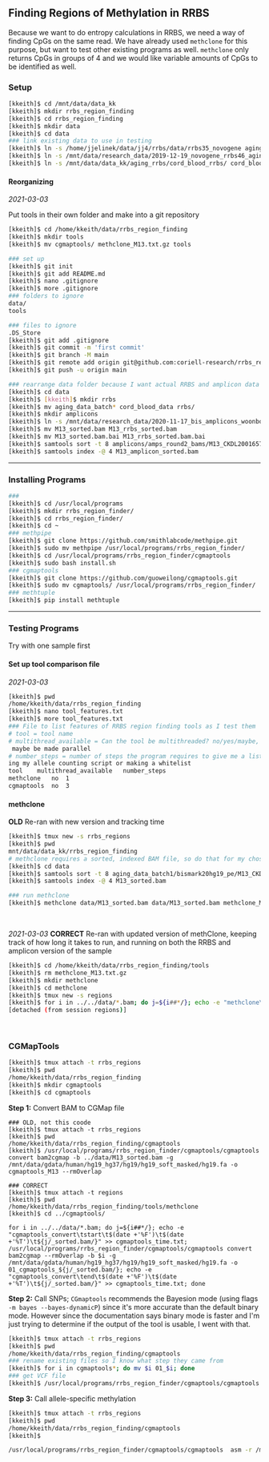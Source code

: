 ## Finding Regions of Methylation in RRBS

Because we want to do entropy calculations in RRBS, we need a way of finding CpGs on the same read. We have already used `methclone` for this purpose, but want to test other existing programs as well. `methclone` only returns CpGs in groups of 4 and we would like variable amounts of CpGs to be identified as well.

### Setup

```bash
[kkeith]$ cd /mnt/data/data_kk
[kkeith]$ mkdir rrbs_region_finding
[kkeith]$ cd rrbs_region_finding
[kkeith]$ mkdir data
[kkeith]$ cd data
### link existing data to use in testing
[kkeith]$ ln -s /home/jjelinek/data/jj4/rrbs/data/rrbs35_novogene aging_data_batch1
[kkeith]$ ln -s /mnt/data/research_data/2019-12-19_novogene_rrbs46_aging/ aging_data_batch2
[kkeith]$ ln -s /mnt/data/data_kk/aging_rrbs/cord_blood_rrbs/ cord_blood_data
```
#### Reorganizing
*2021-03-03*

Put tools in their own folder and make into a git repository

```bash
[kkeith]$ cd /home/kkeith/data/rrbs_region_finding
[kkeith]$ mkdir tools
[kkeith]$ mv cgmaptools/ methclone_M13.txt.gz tools

### set up
[kkeith]$ git init
[kkeith]$ git add README.md
[kkeith]$ nano .gitignore
[kkeith]$ more .gitignore 
### folders to ignore
data/
tools

### files to ignore
.DS_Store
[kkeith]$ git add .gitignore
[kkeith]$ git commit -m 'first commit'
[kkeith]$ git branch -M main
[kkeith]$ git remote add origin git@github.com:coriell-research/rrbs_region_finding.git
[kkeith]$ git push -u origin main

### rearrange data folder because I want actual RRBS and amplicon data and index amplicon BAM file
[kkeith]$ cd data
[kkeith]$ [kkeith]$ mkdir rrbs
[kkeith]$ mv aging_data_batch* cord_blood_data rrbs/
[kkeith]$ mkdir amplicons
[kkeith]$ ln -s /mnt/data/research_data/2020-11-17_bis_amplicons_woonbok/processed_data/03_align/hg19/ amplicons/amps_round2_bams
[kkeith]$ mv M13_sorted.bam M13_rrbs_sorted.bam
[kkeith]$ mv M13_sorted.bam.bai M13_rrbs_sorted.bam.bai
[kkeith]$ samtools sort -t 8 amplicons/amps_round2_bams/M13_CKDL200165722-1a-AK845-GD06_HF5LTCCX2_L1_1_val_1_bismark_bt2_pe.bam -O BAM -o M13_amplicon_sorted.bam
[kkeith]$ samtools index -@ 4 M13_amplicon_sorted.bam
```

---

### Installing Programs

```bash
### 
[kkeith]$ cd /usr/local/programs
[kkeith]$ mkdir rrbs_region_finder/
[kkeith]$ cd rrbs_region_finder/
[kkeith]$ cd ~
### methpipe
[kkeith]$ git clone https://github.com/smithlabcode/methpipe.git
[kkeith]$ sudo mv methpipe /usr/local/programs/rrbs_region_finder/
[kkeith]$ cd /usr/local/programs/rrbs_region_finder/cgmaptools
[kkeith]$ sudo bash install.sh
### cgmaptools
[kkeith]$ git clone https://github.com/guoweilong/cgmaptools.git
[kkeith]$ sudo mv cgmaptools/ /usr/local/programs/rrbs_region_finder/
### methtuple
[kkeith]$ pip install methtuple
```

---

### Testing Programs

Try with one sample first

#### Set up tool comparison file
*2021-03-03*

```bash
[kkeith]$ pwd
/home/kkeith/data/rrbs_region_finding
[kkeith]$ nano tool_features.txt
[kkeith]$ more tool_features.txt 
### File to list features of RRBS region finding tools as I test them
# tool = tool name
# multithread_available = Can the tool be multithreaded? no/yes/maybe, maybe for R programs that could
 maybe be made parallel
# number_steps = number of steps the program requires to give me a list of cpgs; does not include runn
ing my allele counting script or making a whitelist
tool	multithread_available	number_steps
methclone	no	1
cgmaptools	no	3
```

#### methclone

**OLD** Re-ran with new version and tracking time

```bash
[kkeith]$ tmux new -s rrbs_regions
[kkeith]$ pwd
mnt/data/data_kk/rrbs_region_finding
# methclone requires a sorted, indexed BAM file, so do that for my chosen file first
[kkeith]$ cd data
[kkeith]$ samtools sort -t 8 aging_data_batch1/bismark20hg19_pe/M13_CKDL190139057-1a-20_H3WM3BBXX_L1_1_val_1_bismark_bt2_pe.bam > M13_sorted.bam
[kkeith]$ samtools index -@ 4 M13_sorted.bam

### run methclone
[kkeith]$ methclone data/M13_sorted.bam data/M13_sorted.bam methclone_M13.txt.gz M13
```
<br>

*2021-03-03* **CORRECT** Re-ran with updated version of methClone, keeping track of how long it takes to run, and running on both the RRBS and amplicon version of the sample

```bash
[kkeith]$ cd /home/kkeith/data/rrbs_region_finding/tools
[kkeith]$ rm methclone_M13.txt.gz
[kkeith]$ mkdir methclone
[kkeith]$ cd methclone
[kkeith]$ tmux new -s regions
[kkeith]$ for i in ../../data/*.bam; do j=${i##*/}; echo -e "methclone\tstart\t$(date +'%F')\t$(date +'%T')\t${j/_sorted.bam/}" >> methclone_time.txt; methClone --f1=$i -s ${j/_sorted.bam/} -o ${j/_sorted.bam/}_methclone.txt.gz; echo -e "methclone\tend\t$(date +'%F')\t$(date +'%T')\t${j/_sorted.bam/}" >> methclone_time.txt; done
[detached (from session regions)]
```
<br>

### CGMapTools

```bash
[kkeith]$ tmux attach -t rrbs_regions
[kkeith]$ pwd
/home/kkeith/data/rrbs_region_finding
[kkeith]$ mkdir cgmaptools
[kkeith]$ cd cgmaptools
```
**Step 1:** Convert BAM to CGMap file

```
### OLD, not this coode
[kkeith]$ tmux attach -t rrbs_regions
[kkeith]$ pwd
/home/kkeith/data/rrbs_region_finding/cgmaptools
[kkeith]$ /usr/local/programs/rrbs_region_finder/cgmaptools/cgmaptools convert bam2cgmap -b ../data/M13_sorted.bam -g /mnt/data/gdata/human/hg19_hg37/hg19/hg19_soft_masked/hg19.fa -o cgmaptools_M13 --rmOverlap

### CORRECT
[kkeith]$ tmux attach -t regions
[kkeith]$ pwd
/home/kkeith/data/rrbs_region_finding/tools/methclone
[kkeith]$ cd ../cgmaptools/

for i in ../../data/*.bam; do j=${i##*/}; echo -e "cgmaptools_convert\tstart\t$(date +'%F')\t$(date +'%T')\t${j/_sorted.bam/}" >> cgmaptools_time.txt; /usr/local/programs/rrbs_region_finder/cgmaptools/cgmaptools convert bam2cgmap --rmOverlap -b $i -g /mnt/data/gdata/human/hg19_hg37/hg19/hg19_soft_masked/hg19.fa -o 01_cgmaptools_${j/_sorted.bam/}; echo -e "cgmaptools_convert\tend\t$(date +'%F')\t$(date +'%T')\t${j/_sorted.bam/}" >> cgmaptools_time.txt; done
```
**Step 2:** Call SNPs; `CGmaptools` recommends the Bayesion mode (using flags `-m bayes --bayes-dynamicP`) since it's more accurate than the default binary mode. However since the documentation says binary mode is faster and I'm just trying to determine if the output of the tool is usable, I went with that.

```bash
[kkeith]$ tmux attach -t rrbs_regions
[kkeith]$ pwd
/home/kkeith/data/rrbs_region_finding/cgmaptools
### rename existing files so I know what step they came from
[kkeith]$ for i in cgmaptools*; do mv $i 01_$i; done
### get VCF file
[kkeith]$ /usr/local/programs/rrbs_region_finder/cgmaptools/cgmaptools snv -i 01_cgmaptools_M13.ATCGmap.gz -v 02_cgmaptools_M13.vcf
```
**Step 3:** Call allele-specific methylation

```bash
[kkeith]$ tmux attach -t rrbs_regions
[kkeith]$ pwd
/home/kkeith/data/rrbs_region_finding/cgmaptools
[kkeith]$ 

/usr/local/programs/rrbs_region_finder/cgmaptools/cgmaptools  asm -r /mnt/data/gdata/human/hg19_hg37/hg19/hg19_soft_masked/hg19.fa -b ../data/M13_sorted.bam -l 02_cgmaptools_M13.vcf -o 03_cgmaptools_M13_asmr.txt -t CG

```

